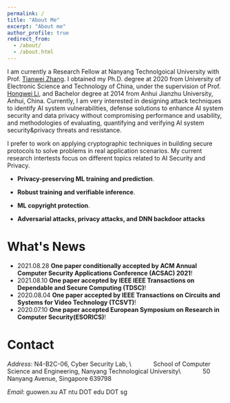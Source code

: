 ```yaml
---
permalink: /
title: "About Me"
excerpt: "About me"
author_profile: true
redirect_from: 
  - /about/
  - /about.html
---
```


 I am currently a Research  Fellow at Nanyang Technolgoical University with Prof. [Tianwei Zhang](https://personal.ntu.edu.sg/tianwei.zhang/). I obtained my Ph.D. degree at 2020 from University of Electronic Science and Technology of China, under the supervision of Prof. [Hongwei Li](https://faculty.uestc.edu.cn/lihongwei/zh_CN/index.htm), and Bachelor degree  at 2014 from Anhui Jianzhu University, Anhui, China. Currently, I am very interested in designing attack techniques to identify AI system vulnerabilities, defense solutions to enhance AI system security and data privacy without compromising performance and usability, and methodologies of evaluating, quantifying and verifying AI system security&privacy threats and resistance.



I prefer to work on applying cryptographic techniques in building secure protocols to solve problems in real application scenarios. My current research intertests focus on different topics related to AI Security and Privacy.

- **Privacy-preserving ML training and prediction**. 

- **Robust training and verifiable inference**.

- **ML copyright protection**.

- **Adversarial attacks, privacy attacks, and DNN backdoor attacks**

What's News
======
- 2021.08.28 **One paper conditionally accepted by ACM Annual Computer Security Applications Conference (ACSAC) 2021**! 
- 2021.08.10 **One paper  accepted by IEEE IEEE Transactions on Dependable and Secure Computing (TDSC)**!
- 2020.08.04 **One paper accepted by IEEE Transactions on Circuits and Systems for Video Technology (TCSVT)**!
- 2020.07.10 **One paper accepted European Symposium on Research in Computer Security(ESORICS)**!


Contact
======
*Address*: N4-B2C-06, Cyber Security Lab, \\
&nbsp;&nbsp;&nbsp;&nbsp;&nbsp;&nbsp;&nbsp;&nbsp;&nbsp;&nbsp;&nbsp;
School of Computer Science and Engineering, Nanyang Technological University\\
&nbsp;&nbsp;&nbsp;&nbsp;&nbsp;&nbsp;&nbsp;&nbsp;&nbsp;&nbsp;&nbsp;
50 Nanyang Avenue, Singapore 639798

*Email*: guowen.xu AT ntu DOT edu DOT sg
